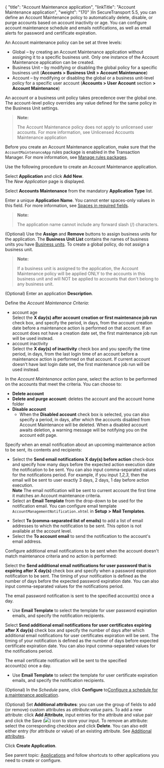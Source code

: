 {
    "title": "Account Maintenance application",
    "linkTitle": "Account Maintenance application",
    "weight": "170"
}In <span class="mc-variable axway_variables.Component_Short_Name variable">SecureTransport</span> <span class="mc-variable axway_variables.Component_Version variable">5.5</span>, you can define an Account Maintenance policy to automatically delete, disable, or purge accounts based on account inactivity or age. You can configure account maintenance schedule and emails notifications, as well as email alerts for password and certificate expiration.

An Account maintenance policy can be set at three levels:

-   Global – by creating an Account Maintenance application without assigning it to a specific business unit. Only one instance of the Account Maintenance application can be created.
-   Business Unit – by modifying or disabling the global policy for a specific business unit (**Accounts > Business Unit > Account Maintenance**)
-   Account – by modifying or disabling the global or a business unit-level policy for a specific user account (**Accounts > User Account** section **&gt; Account Maintenance**)

An account or a business unit policy takes precedence over the global one. The account-level policy overrides any value defined for the same policy in the Business Unit settings.

> **Note:**
>
> The Account Maintenance policy does not apply to unlicensed user accounts. For more information, see Unlicensed Accounts Maintenance application

Before you create an Account Maintenance application, make sure that the `AccountMaintenanceApp` rules package is enabled in the Transaction Manager. For more information, see <a href="../transaction_manager/t_st_rulesPackages.htm#EnableRulesPackage#Enable" class="MCXref xref">Manage rules packages</a>.

Use the following procedure to create an Account Maintenance application.

Select **Application** and click **Add New**.  
The *New Application* page is displayed.

Select **Accounts Maintenance** from the mandatory **Application Type** list.

Enter a unique **Application Name**. You cannot enter spaces-only values in this field. For more information, see <a href="../../accounts/useraccounts/t_st_create_user_account#Spaces" class="MCXref xref">Spaces in required fields</a>.  

> **Note:**
>
> The application name cannot include any forward slash (/) characters.

(Optional) Use the **Assign** and **Remove** buttons to assign business units for the application. The **Business Unit List** contains the names of business units you have <a href="../../c_st_advancedaccountadministration/c_st_businessunits#Advanced_Accounts_2036285406_1127756" class="MCXref xref">Business units</a>. To create a global policy, do not assign a business unit.  

> **Note:**
>
> If a business unit is assigned to the application, the Account Maintenance policy will be applied ONLY to the accounts in this business unit and will NOT be applied to accounts that don't belong to any business unit.

(Optional) Enter an application **Description**.

Define the *Account Maintenance Criteria*:  

-   account age   
    Select the **X day(s) after account creation or first maintenance job run** check box, and specify the period, in days, from the account creation date before a maintenance action is performed on that account. If an account does not have a creation date set, the first maintenance job run will be used instead.  
-   account inactivity  
    Select the **X day(s) of inactivity** check box and you specify the time period, in days, from the last login time of an account before a maintenance action is performed on that account. If current account doesn't have last login date set, the first maintenance job run will be used instead.

In the *Account Maintenance action* pane, select the action to be performed on the accounts that meet the criteria. You can choose to:  

-   **Delete account**  
-   **Delete and purge account**: deletes the account and the account home folder
-   **Disable account**
    -   When the **Disabled account** check box is selected, you can also specify a period, in days, after which the accounts disabled from Account Maintenance will be deleted. When a disabled account awaits deletion, a warning message will be notifying you on the account edit page.

Specify when an email notification about an upcoming maintenance action to be sent, its contents and recipients:  

-   Select the **Send email notifications X day(s) before action** check-box and specify how many days before the expected action execution date the notification to be sent. You can also input comma-separated values for the notifications period. For example, if you input *1,2,3*, then the email will be sent to user exactly 3 days, 2 days, 1 day before action execution.  
    **Note** The email notification will be sent to current account the first time it matches an Account maintenance criteria.
-   Select an **Email Template** from the drop-down to be used for the notification email. You can configure email template `AccountManagementNotification.xhtml` in **Setup** **&gt;** **Mail Templates**.

<!-- -->

-   Select **To (comma-separated list of emails)** to add a list of email addresses to which the notification to be sent. This option is not available at the account level.
-   Select the **To account email** to send the notification to the account's email address.

Configure additional email notifications to be sent when the account doesn't match maintenance criteria and no action is performed:  
  

Select the **Send additional email notifications for user password that is expiring after X day(s)** check box and specify when a password expiration notification to be sent. The timing of your notification is defined as the number of days before the expected password expiration date. You can also input comma-separated values for the notifications period.

The email password notification is sent to the specified account(s) once a day.

-   Use **Email Templatе** to select the template for user password expiration emails, and specify the notification recipients.

Select **Send additional email notifications for user certificates expiring after X day(s)** check box and specify the number of days after which additional email notifications for user certificates expiration will be sent. The timing of your notification is defined as the number of days before expected certificate expiration date. You can also input comma-separated values for the notifications period.

The email certificate notification will be sent to the specified account(s) once a day.

-   Use **Email Templatе** to select the template for user certificate expiration emails, and specify the notification recipients.

(Optional) In the *Schedule* pane, click **Configure** to<a href="#ConfigureMaintSchedule" class="MCXref xref">Configure a schedule for a maintenance application</a>.

(Optional) Set **Additional attributes**: you can use the group of fields to add (or remove) custom attributes as *attribute:value* pairs. To add a new attribute: click **Add Attribute**, input entries for the attribute and value pair and click the Save (![](/Images/SecureTransport/SaveIcon.png)) icon to store your input. To remove an attribute: select the corresponding checkbox and click **Delete**. You can also edit either entry (for attribute or value) of an existing attribute. See <a href="../../c_st_setup/t_st_mailtemplates/c_st_mail_template_commands_variables#Addition" class="MCXref xref">Additional attributes</a>.

Click **Create Application**.

  
See parent topic: <a href="../" class="MCXref xref">Applications</a> and follow shortcuts to other applications you need to create or configure.
